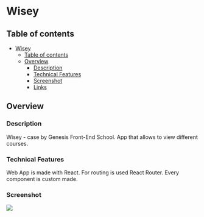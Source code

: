 # Wisey

## Table of contents

-   [Wisey](#wisey)
    -   [Table of contents](#table-of-contents)
    -   [Overview](#overview)
        -   [Description](#description)
        -   [Technical Features](#technical-features)
        -   [Screenshot](#screenshot)
        -   [Links](#links)

## Overview

### Description

Wisey - case by Genesis Front-End School. App that allows to view different courses.

### Technical Features

Web App is made with React. For routing is used React Router. Every component is custom made.

### Screenshot

![](./Screenshoots)
